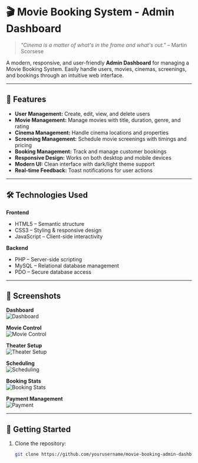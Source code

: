 # 🎬 Movie Booking System - Admin Dashboard

> *"Cinema is a matter of what's in the frame and what's out."* – Martin Scorsese  

A modern, responsive, and user-friendly **Admin Dashboard** for managing a Movie Booking System. Easily handle users, movies, cinemas, screenings, and bookings through an intuitive web interface.

---

## 🌟 Features

- **User Management:** Create, edit, view, and delete users  
- **Movie Management:** Manage movies with title, duration, genre, and rating  
- **Cinema Management:** Handle cinema locations and properties  
- **Screening Management:** Schedule movie screenings with timings and pricing  
- **Booking Management:** Track and manage customer bookings  
- **Responsive Design:** Works on both desktop and mobile devices  
- **Modern UI:** Clean interface with dark/light theme support  
- **Real-time Feedback:** Toast notifications for user actions  

---

## 🛠️ Technologies Used

**Frontend**  
- HTML5 – Semantic structure  
- CSS3 – Styling & responsive design  
- JavaScript – Client-side interactivity  

**Backend**  
- PHP – Server-side scripting  
- MySQL – Relational database management  
- PDO – Secure database access  

---

## 📸 Screenshots

**Dashboard**  
![Dashboard](https://github.com/user-attachments/assets/57a94e57-a0ff-4c38-801c-07518a6f6525)

**Movie Control**  
![Movie Control](https://github.com/user-attachments/assets/22132353-497e-4de6-b0c7-87a8ba9aba52)

**Theater Setup**  
![Theater Setup](https://github.com/user-attachments/assets/fafc2286-b8bd-4f7a-b26a-30804f66ced8)

**Scheduling**  
![Scheduling](https://github.com/user-attachments/assets/c9185682-4af5-44b9-ac79-0b2b1f1f302f)

**Booking Stats**  
![Booking Stats](https://github.com/user-attachments/assets/3f9b8b96-65b9-4daf-95bd-8ee522a3ae6b)

**Payment Management**  
![Payment](https://github.com/user-attachments/assets/522571d6-82c6-4f15-9a2b-0a133a536fab)

---

## 🚀 Getting Started

1. Clone the repository:
   ```bash
   git clone https://github.com/yourusername/movie-booking-admin-dashboard.git
